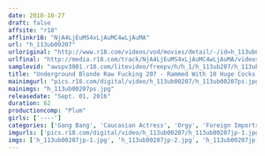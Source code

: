```yaml
---
date: 2018-10-27
draft: false
affsite: "r18"
afflinkr18: "NjA4LjEuMS4xLjAuMC4wLjAuMA"
url: "h_113ub00207"
urloriginal: "http://www.r18.com/videos/vod/movies/detail/-/id=h_113ub00207"
urlfinal: "http://media.r18.com/track/NjA4LjEuMS4xLjAuMC4wLjAuMA/videos/vod/movies/detail/-/id=h_113ub00207"
samplevid: "awspv3001.r18.com/litevideo/freepv/h/h_1/h_113ub207/h_113ub207_dmb_w.mp4"
title: "Underground Blonde Raw Fucking 207 - Rammed With 10 Huge Cocks! Her Asshole Gaping Wide For A Mind-Blowing Gang Bang!"
mainimgurl: "pics.r18.com/digital/video/h_113ub00207/h_113ub00207ps.jpg"
mainimgs: "h_113ub00207ps.jpg"
releasedate: "Sept. 01, 2016"
duration: 62
productioncomp: "Plum"
girls: ['----']
categories: ['Gang Bang', 'Caucasian Actress', 'Orgy', 'Foreign Imports', 'Facial']
imgurls: ['pics.r18.com/digital/video/h_113ub00207/h_113ub00207jp-1.jpg', 'pics.r18.com/digital/video/h_113ub00207/h_113ub00207jp-2.jpg', 'pics.r18.com/digital/video/h_113ub00207/h_113ub00207jp-3.jpg', 'pics.r18.com/digital/video/h_113ub00207/h_113ub00207jp-4.jpg', 'pics.r18.com/digital/video/h_113ub00207/h_113ub00207jp-5.jpg', 'pics.r18.com/digital/video/h_113ub00207/h_113ub00207jp-6.jpg', 'pics.r18.com/digital/video/h_113ub00207/h_113ub00207jp-7.jpg', 'pics.r18.com/digital/video/h_113ub00207/h_113ub00207jp-8.jpg', 'pics.r18.com/digital/video/h_113ub00207/h_113ub00207jp-9.jpg', 'pics.r18.com/digital/video/h_113ub00207/h_113ub00207jp-10.jpg', 'pics.r18.com/digital/video/h_113ub00207/h_113ub00207jp-11.jpg', 'pics.r18.com/digital/video/h_113ub00207/h_113ub00207jp-12.jpg', 'pics.r18.com/digital/video/h_113ub00207/h_113ub00207jp-13.jpg', 'pics.r18.com/digital/video/h_113ub00207/h_113ub00207jp-14.jpg', 'pics.r18.com/digital/video/h_113ub00207/h_113ub00207jp-15.jpg', 'pics.r18.com/digital/video/h_113ub00207/h_113ub00207jp-16.jpg', 'pics.r18.com/digital/video/h_113ub00207/h_113ub00207jp-17.jpg', 'pics.r18.com/digital/video/h_113ub00207/h_113ub00207jp-18.jpg', 'pics.r18.com/digital/video/h_113ub00207/h_113ub00207jp-19.jpg', 'pics.r18.com/digital/video/h_113ub00207/h_113ub00207jp-20.jpg']
imgs: ['h_113ub00207jp-1.jpg', 'h_113ub00207jp-2.jpg', 'h_113ub00207jp-3.jpg', 'h_113ub00207jp-4.jpg', 'h_113ub00207jp-5.jpg', 'h_113ub00207jp-6.jpg', 'h_113ub00207jp-7.jpg', 'h_113ub00207jp-8.jpg', 'h_113ub00207jp-9.jpg', 'h_113ub00207jp-10.jpg', 'h_113ub00207jp-11.jpg', 'h_113ub00207jp-12.jpg', 'h_113ub00207jp-13.jpg', 'h_113ub00207jp-14.jpg', 'h_113ub00207jp-15.jpg', 'h_113ub00207jp-16.jpg', 'h_113ub00207jp-17.jpg', 'h_113ub00207jp-18.jpg', 'h_113ub00207jp-19.jpg', 'h_113ub00207jp-20.jpg']
---
```

